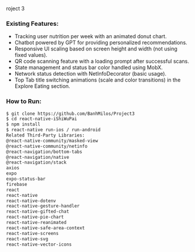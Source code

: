roject 3

### Existing Features:
- Tracking user nutrition per week with an animated donut chart.  
- Chatbot powered by GPT for providing personalized recommendations.  
- Responsive UI scaling based on screen height and width (not using fixed values).  
- QR code scanning feature with a loading prompt after successful scans.  
- State management and status bar color handled using MobX.  
- Network status detection with NetInfoDecorator (basic usage).  
- Top Tab title switching animations (scale and color transitions) in the Explore Eating section.  

### How to Run:
```bash
$ git clone https://github.com/BanhMilos/Project3  
$ cd react-native-iShiWuPai  
$ npm install  
$ react-native run-ios / run-android
Related Third-Party Libraries:
@react-native-community/masked-view
@react-native-community/netinfo
@react-navigation/bottom-tabs
@react-navigation/native
@react-navigation/stack
axios
expo
expo-status-bar
firebase
react
react-native
react-native-dotenv
react-native-gesture-handler
react-native-gifted-chat
react-native-pie-chart
react-native-reanimated
react-native-safe-area-context
react-native-screens
react-native-svg
react-native-vector-icons
